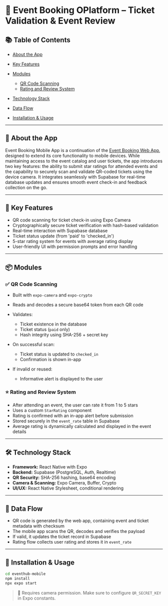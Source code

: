 # 📱 Event Booking OPlatform – Ticket Validation & Event Review 

## 📚 Table of Contents

* [About the App](#about-the-app)
* [Key Features](#key-features)
* [Modules](#modules)

  * [QR Code Scanning](#qr-code-scanning)
  * [Rating and Review System](#rating-and-review-system)
* [Technology Stack](#technology-stack)
* [Data Flow](#data-flow)
* [Installation & Usage](#installation--usage)

---

## 🧩 About the App
Event Booking Mobile App is a continuation of the [Event Booking Web App](#modules), designed to extend its core functionality to mobile devices. While maintaining access to the event catalog and user tickets, the app introduces two key features: the ability to submit star ratings for attended events and the capability to securely scan and validate QR-coded tickets using the device camera. It integrates seamlessly with Supabase for real-time database updates and ensures smooth event check-in and feedback collection on the go.

---

## 🚀 Key Features

* QR code scanning for ticket check-in using Expo Camera
* Cryptographically secure ticket verification with hash-based validation
* Real-time interaction with Supabase database
* Ticket status update (from 'paid' to 'checked\_in')
* 5-star rating system for events with average rating display
* User-friendly UI with permission prompts and error handling

---

## 📦 Modules

### ✅ QR Code Scanning

* Built with `expo-camera` and `expo-crypto`
* Reads and decodes a secure base64 token from each QR code
* Validates:

  * Ticket existence in the database
  * Ticket status (`paid` only)
  * Hash integrity using SHA-256 + secret key
* On successful scan:

  * Ticket status is updated to `checked_in`
  * Confirmation is shown in-app
* If invalid or reused:

  * Informative alert is displayed to the user

### ⭐ Rating and Review System

* After attending an event, the user can rate it from 1 to 5 stars
* Uses a custom `StarRating` component
* Rating is confirmed with an in-app alert before submission
* Stored securely in the `event_rate` table in Supabase
* Average rating is dynamically calculated and displayed in the event details

---

## 🛠 Technology Stack

* **Framework:** React Native with Expo
* **Backend:** Supabase (PostgreSQL, Auth, Realtime)
* **QR Security:** SHA-256 hashing, base64 encoding
* **Camera & Scanning:** Expo Camera, Buffer, Crypto
* **UI/UX:** React Native Stylesheet, conditional rendering

---

## 🔁 Data Flow

* QR code is generated by the web app, containing event and ticket metadata with checksum
* The mobile app scans the QR, decodes and verifies the payload
* If valid, it updates the ticket record in Supabase
* Rating flow collects user rating and stores it in `event_rate`

---

## 🚀 Installation & Usage

```bash
cd eventhub-mobile
npm install
npx expo start
```

> 📱 Requires camera permission. Make sure to configure `QR_SECRET_KEY` in Expo constants.

